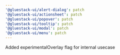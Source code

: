```yaml
---
'@gluestack-ui/alert-dialog': patch
'@gluestack-ui/actionsheet': patch
'@gluestack-ui/popover': patch
'@gluestack-ui/tooltip': patch
'@gluestack-ui/modal': patch
'@gluestack-ui/menu': patch
---
```


Added experimentalOverlay flag for internal usecase
